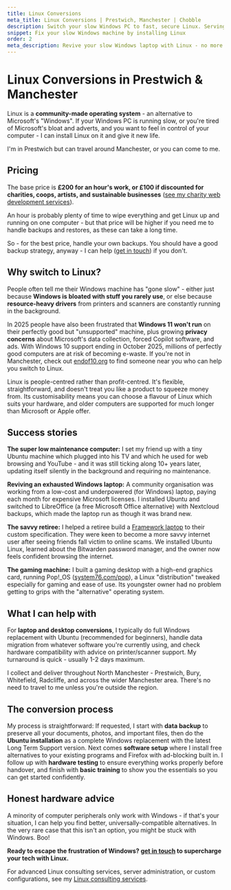 ```yaml
---
title: Linux Conversions
meta_title: Linux Conversions | Prestwich, Manchester | Chobble
description: Switch your slow Windows PC to fast, secure Linux. Serving Greater Manchester with laptop conversions, web server migrations, and Ubuntu support.
snippet: Fix your slow Windows machine by installing Linux
order: 2
meta_description: Revive your slow Windows laptop with Linux - no more forced updates or ads - Ubuntu installations across Manchester - 50% off for charities
---
```


# Linux Conversions in Prestwich & Manchester

Linux is a **community-made operating system** - an alternative to Microsoft's "Windows". If your Windows PC is running slow, or you're tired of Microsoft's bloat and adverts, and you want to feel in control of your computer - I can install Linux on it and give it new life.

I'm in Prestwich but can travel around Manchester, or you can come to me.

## Pricing

The base price is **£200 for an hour's work, or £100 if discounted for charities, coops, artists, and sustainable businesses** ([see my charity web development services](/services/charity-web-development/)).

An hour is probably plenty of time to wipe everything and get Linux up and running on one computer - but that price will be higher if you need me to handle backups and restores, as these can take a long time.

So - for the best price, handle your own backups. You should have a good backup strategy, anyway - I can help ([get in touch](/contact/)) if you don't.

## Why switch to Linux?

People often tell me their Windows machine has "gone slow" - either just because **Windows is bloated with stuff you rarely use**, or else because **resource-heavy drivers** from printers and scanners are constantly running in the background.

In 2025 people have also been frustrated that **Windows 11 won't run** on their perfectly good but "unsupported" machine, plus growing **privacy concerns** about Microsoft's data collection, forced Copilot software, and ads. With Windows 10 support ending in October 2025, millions of perfectly good computers are at risk of becoming e-waste. If you're not in Manchester, check out [endof10.org](https://endof10.org/) to find someone near you who can help you switch to Linux.

Linux is people-centred rather than profit-centred. It's flexible, straightforward, and doesn't treat you like a product to squeeze money from. Its customisability means you can choose a flavour of Linux which suits your hardware, and older computers are supported for much longer than Microsoft or Apple offer.

## Success stories

**The super low maintenance computer:** I set my friend up with a tiny Ubuntu machine which plugged into his TV and which he used for web browsing and YouTube - and it was still ticking along 10+ years later, updating itself silently in the background and requiring no maintenance.

**Reviving an exhausted Windows laptop:** A community organisation was working from a low-cost and underpowered (for Windows) laptop, paying each month for expensive Microsoft licenses. I installed Ubuntu and switched to LibreOffice (a free Microsoft Office alternative) with Nextcloud backups, which made the laptop run as though it was brand new.

**The savvy retiree:** I helped a retiree build a [Framework laptop](/services/framework-laptops/) to their custom specification. They were keen to become a more savvy internet user after seeing friends fall victim to online scams. We installed Ubuntu Linux, learned about the Bitwarden password manager, and the owner now feels confident browsing the internet.

**The gaming machine:** I built a gaming desktop with a high-end graphics card, running Pop!\_OS ([system76.com/pop](https://system76.com/pop/)), a Linux "distribution" tweaked especially for gaming and ease of use. Its youngster owner had no problem getting to grips with the "alternative" operating system.

## What I can help with

For **laptop and desktop conversions**, I typically do full Windows replacement with Ubuntu (recommended for beginners), handle data migration from whatever software you're currently using, and check hardware compatibility with advice on printer/scanner support. My turnaround is quick - usually 1-2 days maximum.

I collect and deliver throughout North Manchester - Prestwich, Bury, Whitefield, Radcliffe, and across the wider Manchester area. There's no need to travel to me unless you're outside the region.

## The conversion process

My process is straightforward: If requested, I start with **data backup** to preserve all your documents, photos, and important files, then do the **Ubuntu installation** as a complete Windows replacement with the latest Long Term Support version. Next comes **software setup** where I install free alternatives to your existing programs and Firefox with ad-blocking built in. I follow up with **hardware testing** to ensure everything works properly before handover, and finish with **basic training** to show you the essentials so you can get started confidently.

## Honest hardware advice

A minority of computer peripherals only work with Windows - if that's your situation, I can help you find better, universally-compatible alternatives. In the very rare case that this isn't an option, you might be stuck with Windows. Boo!

**Ready to escape the frustration of Windows? [get in touch](/contact/) to supercharge your tech with Linux.**

For advanced Linux consulting services, server administration, or custom configurations, see my [Linux consulting services](/services/linux-consultant/).
